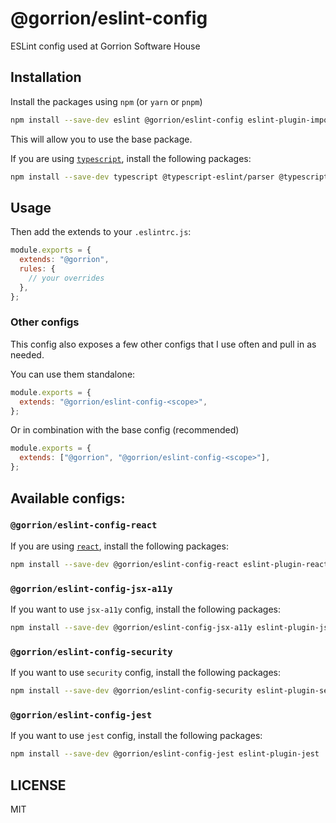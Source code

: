# @gorrion/eslint-config

ESLint config used at Gorrion Software House

## Installation

Install the packages using `npm` (or `yarn` or `pnpm`)

```bash
npm install --save-dev eslint @gorrion/eslint-config eslint-plugin-import eslint-config-prettier
```

This will allow you to use the base package.

If you are using [`typescript`][typescript], install the following packages:

```bash
npm install --save-dev typescript @typescript-eslint/parser @typescript-eslint/eslint-plugin
```

## Usage

Then add the extends to your `.eslintrc.js`:

```javascript
module.exports = {
  extends: "@gorrion",
  rules: {
    // your overrides
  },
};
```

### Other configs

This config also exposes a few other configs that I use often and pull in as
needed.

You can use them standalone:

```javascript
module.exports = {
  extends: "@gorrion/eslint-config-<scope>",
};
```

Or in combination with the base config (recommended)

```javascript
module.exports = {
  extends: ["@gorrion", "@gorrion/eslint-config-<scope>"],
};
```

## Available configs:

### `@gorrion/eslint-config-react`

If you are using [`react`][react], install the following packages:

```bash
npm install --save-dev @gorrion/eslint-config-react eslint-plugin-react eslint-plugin-react-hooks
```

### `@gorrion/eslint-config-jsx-a11y`

If you want to use `jsx-a11y` config, install the following packages:

```bash
npm install --save-dev @gorrion/eslint-config-jsx-a11y eslint-plugin-jsx-a11y
```

### `@gorrion/eslint-config-security`

If you want to use `security` config, install the following packages:

```bash
npm install --save-dev @gorrion/eslint-config-security eslint-plugin-security
```

### `@gorrion/eslint-config-jest`

If you want to use `jest` config, install the following packages:

```bash
npm install --save-dev @gorrion/eslint-config-jest eslint-plugin-jest
```

## LICENSE

MIT

<!-- prettier-ignore-start -->
[typescript]: https://github.com/microsoft/TypeScript
[react]: https://github.com/facebook/react
<!-- prettier-ignore-end -->
